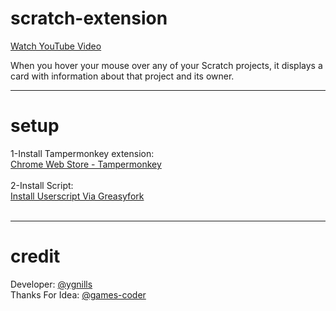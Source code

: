 # scratch-extension

[Watch YouTube Video](https://www.youtube.com/watch?v=PqOMyjkmGEU)

When you hover your mouse over any of your Scratch projects, it displays a card with information about that project and its owner.<hr>

# setup
1-Install Tampermonkey extension:<br>
[Chrome Web Store - Tampermonkey](https://chrome.google.com/webstore/detail/tampermonkey/dhdgffkkebhmkfjojejmpbldmpobfkfo)<br><br>
2-Install Script:<br>
[Install Userscript Via Greasyfork](https://greasyfork.org/scripts/470844-scratch-extension-by-ygn-ygnills/code/Scratch%20Extension%20by%20YGN%20(@ygnills).user.js)<br><br>

<hr>

# credit
Developer: [@ygnills](https://scratch.mit.edu/users/ygnills/) <br>
Thanks For Idea: [@games-coder](https://scratch.mit.edu/users/games-coder/)
